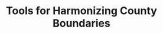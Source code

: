 ---
authors: Bitsy Perlman
description: This tool creates the csv tables that allow county boundaries to be synchronized
  to a base year, exported to the directory you run this from. While this code takes
  shape files of any type and preforms an intersect, it was written to follow the
  method used in Hornbeck (2010) (see https://www.dropbox.com/s/1cygkeoo4p89vrw/BWreplication_BorderFixes.rar
  for those replication files), that is to say, I wrote it to take shapefiles of US
  counties from NHGIS from a selections of years and then to reapportioning them by
  area to the boundaries as they were in a base year. The stata code that uses these
  csvs was writen to be used with Haines' census data (ICPSR 02896).
last_edit: Thu, 02 Dec 2021 13:37:42 GMT
location: https://elisabethperlman.net/code.html
related_projects: {}
shortname: harmonising_county_boundaries
tags:
- geography
title: Tools for Harmonizing County Boundaries
uuid: 6ba552a7-ec31-4710-9d8b-d8177b293a90
---